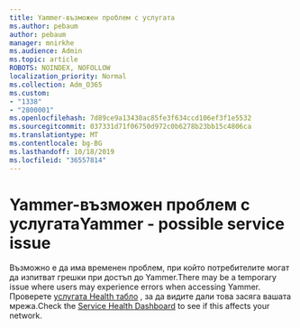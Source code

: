 ```yaml
---
title: Yammer-възможен проблем с услугата
ms.author: pebaum
author: pebaum
manager: mnirkhe
ms.audience: Admin
ms.topic: article
ROBOTS: NOINDEX, NOFOLLOW
localization_priority: Normal
ms.collection: Adm_O365
ms.custom:
- "1338"
- "2800001"
ms.openlocfilehash: 7d89ce9a13430ac85fe3f634ccd106ef3f1e5532
ms.sourcegitcommit: 037331d71f06750d972c0b6278b23bb15c4806ca
ms.translationtype: MT
ms.contentlocale: bg-BG
ms.lasthandoff: 10/18/2019
ms.locfileid: "36557814"
---
```

# <a name="yammer---possible-service-issue"></a><span data-ttu-id="885d7-102">Yammer-възможен проблем с услугата</span><span class="sxs-lookup"><span data-stu-id="885d7-102">Yammer - possible service issue</span></span>

<span data-ttu-id="885d7-103">Възможно е да има временен проблем, при който потребителите могат да изпитват грешки при достъп до Yammer.</span><span class="sxs-lookup"><span data-stu-id="885d7-103">There may be a temporary issue where users may experience errors when accessing Yammer.</span></span> <span data-ttu-id="885d7-104">Проверете [услугата Health табло](https://admin.microsoft.com/AdminPortal/Home#/servicehealth) , за да видите дали това засяга вашата мрежа.</span><span class="sxs-lookup"><span data-stu-id="885d7-104">Check the [Service Health Dashboard](https://admin.microsoft.com/AdminPortal/Home#/servicehealth) to see if this affects your network.</span></span>
